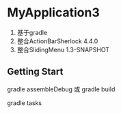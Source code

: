 MyApplication3
==============

1. 基于gradle
2. 整合ActionBarSherlock 4.4.0
3. 整合SlidingMenu 1.3-SNAPSHOT

Getting Start
--------------

gradle assembleDebug
或
gradle build

gradle tasks


